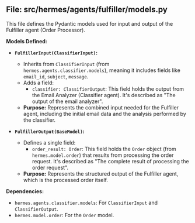 ## File: src/hermes/agents/fulfiller/models.py

This file defines the Pydantic models used for input and output of the Fulfiller agent (Order Processor).

**Models Defined:**

*   **`FulfillerInput(ClassifierInput)`:**
    *   Inherits from `ClassifierInput` (from `hermes.agents.classifier.models`), meaning it includes fields like `email_id`, `subject`, `message`.
    *   Adds a field:
        *   `classifier: ClassifierOutput`: This field holds the output from the Email Analyzer (Classifier agent). It's described as "The output of the email analyzer".
    *   **Purpose:** Represents the combined input needed for the Fulfiller agent, including the initial email data and the analysis performed by the classifier.

*   **`FulfillerOutput(BaseModel)`:**
    *   Defines a single field:
        *   `order_result: Order`: This field holds the `Order` object (from `hermes.model.order`) that results from processing the order request. It's described as "The complete result of processing the order request".
    *   **Purpose:** Represents the structured output of the Fulfiller agent, which is the processed order itself.

**Dependencies:**

*   `hermes.agents.classifier.models`: For `ClassifierInput` and `ClassifierOutput`.
*   `hermes.model.order`: For the `Order` model. 